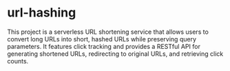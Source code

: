 # url-hashing
This project is a serverless URL shortening service that allows users to convert long URLs into short, hashed URLs while preserving query parameters. It features click tracking and provides a RESTful API for generating shortened URLs, redirecting to original URLs, and retrieving click counts.
